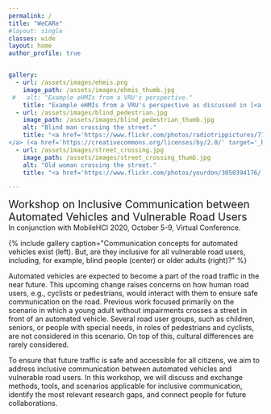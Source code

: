 ```yaml
---
permalink: /
title: "WeCARe"
#layout: single
classes: wide
layout: home
author_profile: true


gallery:
  - url: /assets/images/ehmis.png
    image_path: /assets/images/ehmis_thumb.jpg
 #   alt: "Example eHMIs from a VRU's perspective."
    title: "Example eHMIs from a VRU's perspective as discussed in [<a href='/References/#ref22'>22</a>]."
  - url: /assets/images/blind_pedestrian.jpg
    image_path: /assets/images/blind_pedestrian_thumb.jpg
    alt: "Blind man crossing the street."
    title: "<a href='https://www.flickr.com/photos/radiotrippictures/7194630246/' target='_blank'>Blind Man Crosses Street
</a> (<a href='https://creativecommons.org/licenses/by/2.0/' target='_blank'>CC BY 2.0</a>) by <a href='https://www.flickr.com/people/radiotrippictures/' target='_blank'>RadioTripPictures</a>."
  - url: /assets/images/street_crossing.jpg
    image_path: /assets/images/street_crossing_thumb.jpg
    alt: "Old woman crossing the street."
    title: "<a href='https://www.flickr.com/photos/yourdon/3050394176/' target='_blank'>Crossing the street</a> (<a href='https://creativecommons.org/licenses/by-nc-sa/2.0/' target='_blank'>CC BY-NC-SA 2.0</a>) by <a href='https://www.flickr.com/people/yourdon/' target='_blank'>Ed Yourdon</a>."

---
```

<p> <span style="font-size: 1.5em">Workshop on Inclusive Communication between Automated Vehicles and Vulnerable Road Users </span><br/>
In conjunction with MobileHCI 2020, October 5-9, Virtual Conference.</p>

<!-- **Note:** Participants must submit a position paper before the workshop. See [Participate](/Participate) for more details.
{: .notice--danger} -->

{% include gallery caption="Communication concepts for automated vehicles exist (left). But, are they inclusive for all vulnerable road users, including, for example, blind people (center) or older adults (right)?" %}

Automated vehicles are expected to become a part of the road traffic in the near future. This upcoming change raises concerns on how human road users, e.g., cyclists or pedestrians, would interact with them to ensure safe communication on the road. 
Previous work focused primarily on the scenario in which a young adult without impairments crosses a street in front of an automated vehicle. Several road user groups, such as children, seniors, or people with special needs, in roles of pedestrians and cyclists, are not considered in this scenario. On top of this, cultural differences are rarely considered. 

To ensure that future traffic is safe and accessible for all citizens, we aim to address inclusive communication between automated vehicles and vulnerable road users. 
In this workshop, we will discuss and exchange methods, tools, and scenarios applicable for inclusive communication, identify the most relevant research gaps, and connect people for future collaborations. 
